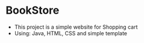 # BookStore
- This project is a simple website for Shopping cart
- Using: Java, HTML, CSS and simple template
